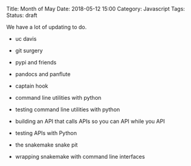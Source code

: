 Title: Month of May
Date: 2018-05-12 15:00
Category: Javascript
Tags: 
Status: draft




We have a lot of updating to do.

* uc davis
* git surgery
* pypi and friends

* pandocs and panflute
* captain hook
* command line utilities with python
* testing command line utilities with python
* building an API that calls APIs so you can API while you API
* testing APIs with Python
* the snakemake snake pit
* wrapping snakemake with command line interfaces


